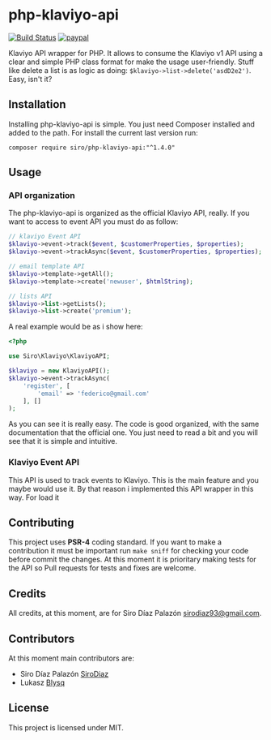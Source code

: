 # php-klaviyo-api

[![Build Status](https://travis-ci.org/SiroDiaz/php-klaviyo-api.svg?branch=dev)](https://travis-ci.org/SiroDiaz/php-klaviyo-api)
[![paypal](https://www.paypalobjects.com/en_US/i/btn/btn_donateCC_LG.gif)](https://www.paypal.com/cgi-bin/webscr?cmd=_s-xclick&hosted_button_id=3XKLA6VTYVSKW&source=url)

Klaviyo API wrapper for PHP. It allows to consume the Klaviyo v1 API using a clear and simple
PHP class format for make the usage user-friendly. Stuff like delete a list is as logic as doing:
`$klaviyo->list->delete('asdD2e2')`. Easy, isn't it?

## Installation
Installing php-klaviyo-api is simple. You just need Composer installed and added to the path. For install the
current last version run:

`composer require siro/php-klaviyo-api:"^1.4.0"`

## Usage

### API organization

The php-klaviyo-api is organized as the official Klaviyo API, really.
If you want to access to event API you must do as follow:

```php
// klaviyo Event API
$klaviyo->event->track($event, $customerProperties, $properties);
$klaviyo->event->trackAsync($event, $customerProperties, $properties);

// email template API
$klaviyo->template->getAll();
$klaviyo->template->create('newuser', $htmlString);

// lists API
$klaviyo->list->getLists();
$klaviyo->list->create('premium');
```

A real example would be as i show here:

```php
<?php

use Siro\Klaviyo\KlaviyoAPI;

$klaviyo = new KlaviyoAPI();
$klaviyo->event->trackAsync(
    'register', [
        'email' => 'federico@gmail.com'
    ], []
);

```

As you can see it is really easy. The code is good organized, with the same
documentation that the official one. You just need to read a bit and you will see that it is simple and intuitive.

### Klaviyo Event API

This API is used to track events to Klaviyo. This is the main feature
and you maybe would use it. By that reason i implemented this API wrapper
in this way.
For load it



## Contributing
This project uses **PSR-4** coding standard. If you want to make a contribution it must be important run `make sniff` for checking
your code before commit the changes.
At this moment it is prioritary making tests for the API so Pull requests for tests and fixes are welcome.

## Credits
All credits, at this moment, are for Siro Díaz Palazón <sirodiaz93@gmail.com>.

## Contributors
At this moment main contributors are:
 - Siro Díaz Palazón [SiroDiaz](https://github.com/SiroDiaz)
 - Lukasz [Blysq](https://github.com/Blysq)

## License
This project is licensed under MIT.
